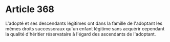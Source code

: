 # Article 368

L'adopté et ses descendants légitimes ont dans la famille de l'adoptant les mêmes droits successoraux qu'un enfant légitime sans acquérir cependant la qualité d'héritier réservataire à l'égard des ascendants de l'adoptant.